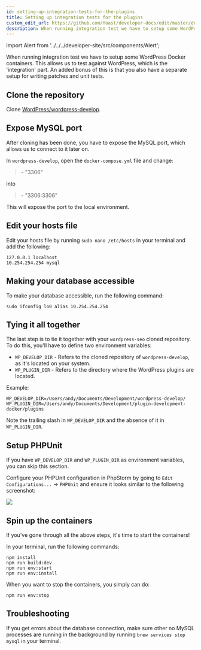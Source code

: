 ```yaml
---
id: setting-up-integration-tests-for-the-plugins
title: Setting up integration tests for the plugins
custom_edit_url: https://github.com/Yoast/developer-docs/edit/master/docs/standards/setting-up-integration-tests-for-the-plugins.md
description: When running integration test we have to setup some WordPress Docker containers. This allows us to test against WordPress, which is the 'integration' part.
---
```

import Alert from '../../../developer-site/src/components/Alert';

When running integration test we have to setup some WordPress Docker containers. This allows us to test against WordPress, which is the 'integration' part. An added bonus of this is that you also have a separate setup for writing patches and unit tests.

## Clone the repository

Clone [WordPress/wordpress-develop](https://github.com/WordPress/wordpress-develop).

## Expose MySQL port

After cloning has been done, you have to expose the MySQL port, which allows us to connect to it later on.

In `wordpress-develop`, open the `docker-compose.yml` file and change:

> \- "3306"

into

> \- "3306:3306"

This will expose the port to the local environment.

## Edit your hosts file

Edit your hosts file by running `sudo nano /etc/hosts` in your terminal and add the following:

```
127.0.0.1 localhost
10.254.254.254 mysql
```

## Making your database accessible

To make your database accessible, run the following command:

`sudo ifconfig lo0 alias 10.254.254.254`

## Tying it all together

The last step is to tie it together with your `wordpress-seo` cloned repository.
To do this, you'll have to define two environment variables:

* `WP_DEVELOP_DIR` - Refers to the cloned repository of `wordpress-develop`, as it's located on your system.
* `WP_PLUGIN_DIR` - Refers to the directory where the WordPress plugins are located.

Example:

```
WP_DEVELOP_DIR=/Users/andy/Documents/Development/wordpress-develop/
WP_PLUGIN_DIR=/Users/andy/Documents/Development/plugin-development-docker/plugins
```

<Alert type="warning">

Note the trailing slash in `WP_DEVELOP_DIR` and the absence of it in `WP_PLUGIN_DIR`.
</Alert>

## Setup PHPUnit

<Alert>

If you have `WP_DEVELOP_DIR` and `WP_PLUGIN_DIR` as environment variables, you can skip this section.
</Alert>

Configure your PHPUnit configuration in PhpStorm by going to `Edit Configurations...` -> `PHPUnit` and ensure it looks similar to the following screenshot:

![](https://lh5.googleusercontent.com/9TJaufyDOzjcM9bGn6ELSVnGTL6tfFOlW8LMoTmmOLoOtvANfN36B5kVZ72iesKy8isliFQHmSq2uMPR58FkHwRVqPCF_O9MvdEAhy4QHK1h53Kp6ppiJ83d70AUNLOSFBDvuxyv)

## Spin up the containers

If you've gone through all the above steps, it's time to start the containers!

In your terminal, run the following commands:

```
npm install
npm run build:dev
npm run env:start
npm run env:install
```

When you want to stop the containers, you simply can do:

`npm run env:stop`


## Troubleshooting

If you get errors about the database connection, make sure other no MySQL processes are running in the background by running `brew services stop mysql` in your terminal.



